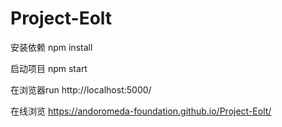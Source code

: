 # Project-Eolt

安装依赖
npm install

启动项目
npm start

在浏览器run
http://localhost:5000/

在线浏览
https://andoromeda-foundation.github.io/Project-Eolt/
